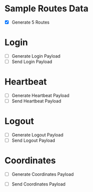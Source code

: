 # Sample Routes Data
- [x] Generate 5 Routes

# Login
- [ ] Generate Login Payload
- [ ] Send Login Payload

# Heartbeat
- [ ] Generate Heartbeat Payload
- [ ] Send Heartbeat Payload

# Logout
- [ ] Generate Logout Payload
- [ ] Send Logout Payload

# Coordinates
- [ ] Generate Coordinates Payload
- [ ] Send Coordinates Payload


